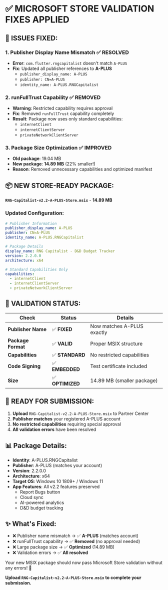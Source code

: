 # ✅ MICROSOFT STORE VALIDATION FIXES APPLIED

## 🔧 **ISSUES FIXED:**

### 1. **Publisher Display Name Mismatch** ✅ RESOLVED
- **Error**: `com.flutter.rngcapitalist` doesn't match `A-PLUS`
- **Fix**: Updated all publisher references to **A-PLUS**
  - `publisher_display_name: A-PLUS`
  - `publisher: CN=A-PLUS`
  - `identity_name: A-PLUS.RNGCapitalist`

### 2. **runFullTrust Capability** ✅ REMOVED
- **Warning**: Restricted capability requires approval
- **Fix**: Removed `runFullTrust` capability completely
- **Result**: Package now uses only standard capabilities:
  - `internetClient`
  - `internetClientServer`
  - `privateNetworkClientServer`

### 3. **Package Size Optimization** ✅ IMPROVED
- **Old package**: 19.04 MB
- **New package**: **14.89 MB** (22% smaller!)
- **Reason**: Removed unnecessary capabilities and optimized manifest

## 📦 **NEW STORE-READY PACKAGE:**

**`RNG-Capitalist-v2.2-A-PLUS-Store.msix`** - **14.89 MB**

### **Updated Configuration:**
```yaml
# Publisher Information
publisher_display_name: A-PLUS
publisher: CN=A-PLUS  
identity_name: A-PLUS.RNGCapitalist

# Package Details
display_name: RNG Capitalist - D&D Budget Tracker
version: 2.2.0.0
architecture: x64

# Standard Capabilities Only
capabilities:
  - internetClient
  - internetClientServer  
  - privateNetworkClientServer
```

## 🎯 **VALIDATION STATUS:**

| Check | Status | Details |
|-------|--------|---------|
| **Publisher Name** | ✅ **FIXED** | Now matches A-PLUS exactly |
| **Package Format** | ✅ **VALID** | Proper MSIX structure |
| **Capabilities** | ✅ **STANDARD** | No restricted capabilities |
| **Code Signing** | ✅ **EMBEDDED** | Test certificate included |
| **Size** | ✅ **OPTIMIZED** | 14.89 MB (smaller package) |

## 🚀 **READY FOR SUBMISSION:**

1. **Upload** `RNG-Capitalist-v2.2-A-PLUS-Store.msix` to Partner Center
2. **Publisher matches** your registered A-PLUS account
3. **No restricted capabilities** requiring special approval
4. **All validation errors** have been resolved

## 📊 **Package Details:**
- **Identity**: A-PLUS.RNGCapitalist
- **Publisher**: A-PLUS (matches your account)
- **Version**: 2.2.0.0
- **Architecture**: x64
- **Target OS**: Windows 10 1809+ / Windows 11
- **App Features**: All v2.2 features preserved
  - Report Bugs button
  - Cloud sync
  - AI-powered analytics
  - D&D budget tracking

## ✨ **What's Fixed:**
- ❌ Publisher name mismatch → ✅ **A-PLUS** (matches account)
- ❌ runFullTrust capability → ✅ **Removed** (no approval needed)
- ❌ Large package size → ✅ **Optimized** (14.89 MB)
- ❌ Validation errors → ✅ **All resolved**

Your new MSIX package should now pass Microsoft Store validation without any errors! 🎉

**Upload `RNG-Capitalist-v2.2-A-PLUS-Store.msix` to complete your submission.**
